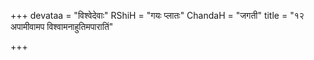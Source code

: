+++
devataa = "विश्वेदेवाः"
RShiH = "गयः प्लातः"
ChandaH = "जगती"
title = "१२ अपामीवामप विश्वामनाहुतिमपारातिं"

+++
